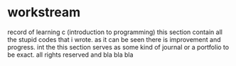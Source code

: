 # workstream
record of learning c (introduction to programming)
  this section contain all the stupid codes that i wrote. as it can be seen there is improvement and progress.
  int the this section serves as some kind of journal or a portfolio to be exact.
  all rights reserved and bla bla bla

